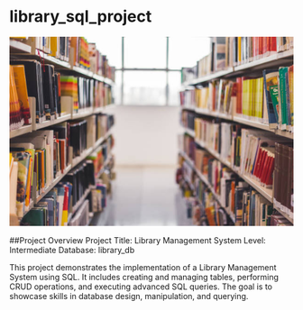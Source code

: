 # library_sql_project
![Lib. Logo](https://github.com/rawat24anuj/library_sql_project/blob/main/Lib.%20Logo.jpg?raw=true)

##Project Overview
Project Title: Library Management System
Level: Intermediate
Database: library_db

This project demonstrates the implementation of a Library Management System using SQL. It includes creating and managing tables, performing CRUD operations, and executing advanced SQL queries. The goal is to showcase skills in database design, manipulation, and querying.

